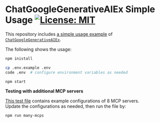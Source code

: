 # ChatGoogleGenerativeAIEx Simple Usage [![License: MIT](https://img.shields.io/badge/License-MIT-blue.svg)](https://github.com/hideya/langchain-google-genai-ex-usage/blob/main/LICENSE)

This repository includes [a simple usage example](/src/index.ts)
of [`ChatGoogleGenerativeAIEx`](https://github.com/hideya/langchain-google-genai-ex).

The following shows the usage:

```bash
npm inistall

cp .env.example .env
code .env  # configure environment variables as needed

npm start
```

**Testing with additional MCP servers**

[This test file](./src/many-mcps.ts) contains example configurations of 8 MCP servers.  
Update the configurations as needed, then run the file by:

```bash
npm run many-mcps
```
